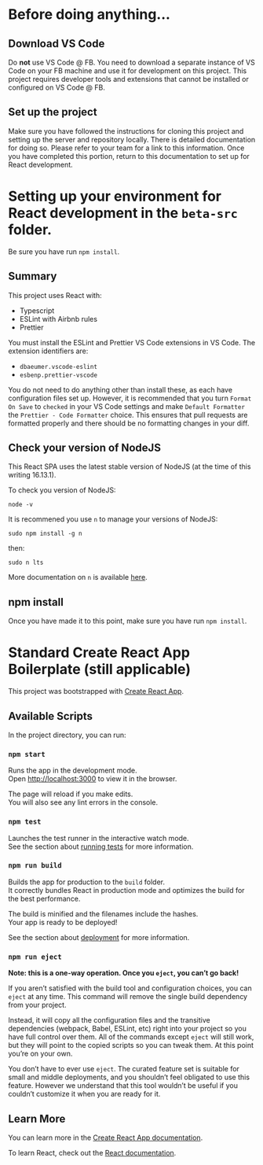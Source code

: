 # Before doing anything...

## Download VS Code

Do **not** use VS Code @ FB. You need to download a separate instance of VS Code on your FB machine and use it for development on this project. This project requires developer tools and extensions that cannot be installed or configured on VS Code @ FB.

## Set up the project

Make sure you have followed the instructions for cloning this project and setting up the server and repository locally. There is detailed documentation for doing so. Please refer to your team for a link to this information. Once you have completed this portion, return to this documentation to set up for React development.

# Setting up your environment for React development in the `beta-src` folder.

Be sure you have run `npm install`.

## Summary

This project uses React with:

- Typescript
- ESLint with Airbnb rules
- Prettier

You must install the ESLint and Prettier VS Code extensions in VS Code. The extension identifiers are:

- `dbaeumer.vscode-eslint`
- `esbenp.prettier-vscode`

You do not need to do anything other than install these, as each have configuration files set up. However, it is recommended that you turn `Format On Save` to `checked` in your VS Code settings and make `Default Formatter` the `Prettier - Code Formatter` choice. This ensures that pull requests are formatted properly and there should be no formatting changes in your diff.

## Check your version of NodeJS

This React SPA uses the latest stable version of NodeJS (at the time of this writing 16.13.1).

To check you version of NodeJS:

```
node -v
```

It is recommened you use `n` to manage your versions of NodeJS:

```
sudo npm install -g n
```

then:

```
sudo n lts
```

More documentation on `n` is available [here](https://www.npmjs.com/package/n?activeTab=readme).

## npm install

Once you have made it to this point, make sure you have run `npm install`.

# Standard Create React App Boilerplate (still applicable)

This project was bootstrapped with [Create React App](https://github.com/facebook/create-react-app).

## Available Scripts

In the project directory, you can run:

### `npm start`

Runs the app in the development mode.\
Open [http://localhost:3000](http://localhost:3000) to view it in the browser.

The page will reload if you make edits.\
You will also see any lint errors in the console.

### `npm test`

Launches the test runner in the interactive watch mode.\
See the section about [running tests](https://facebook.github.io/create-react-app/docs/running-tests) for more information.

### `npm run build`

Builds the app for production to the `build` folder.\
It correctly bundles React in production mode and optimizes the build for the best performance.

The build is minified and the filenames include the hashes.\
Your app is ready to be deployed!

See the section about [deployment](https://facebook.github.io/create-react-app/docs/deployment) for more information.

### `npm run eject`

**Note: this is a one-way operation. Once you `eject`, you can’t go back!**

If you aren’t satisfied with the build tool and configuration choices, you can `eject` at any time. This command will remove the single build dependency from your project.

Instead, it will copy all the configuration files and the transitive dependencies (webpack, Babel, ESLint, etc) right into your project so you have full control over them. All of the commands except `eject` will still work, but they will point to the copied scripts so you can tweak them. At this point you’re on your own.

You don’t have to ever use `eject`. The curated feature set is suitable for small and middle deployments, and you shouldn’t feel obligated to use this feature. However we understand that this tool wouldn’t be useful if you couldn’t customize it when you are ready for it.

## Learn More

You can learn more in the [Create React App documentation](https://facebook.github.io/create-react-app/docs/getting-started).

To learn React, check out the [React documentation](https://reactjs.org/).
